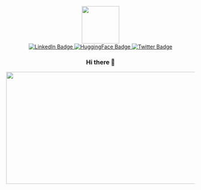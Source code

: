 <div id="header" align="center">
  <img src="https://media.giphy.com/media/M9gbBd9nbDrOTu1Mqx/giphy.gif" width="100"/>

<div id="badges">
  <a href="https://www.linkedin.com/in/frank-kyei-baffour-403b60100/">
    <img src="https://img.shields.io/badge/LinkedIn-blue?style=for-the-badge&logo=linkedin&logoColor=white" alt="LinkedIn Badge"/>
  </a>
  <a href="https://huggingface.co/FKBaffour">
    <img src="https://img.shields.io/badge/HUGGING%20FACE-gold?logo=huggingface&logoColor=gold" alt="HuggingFace Badge"/>
  </a>
  <a href="https://twitter.com/fk_baffour">
    <img src="https://img.shields.io/badge/Twitter-blue?style=for-the-badge&logo=twitter&logoColor=white" alt="Twitter Badge"/>
  </a>
  
  ### Hi there 👋
  
  <div align="center">
  <img src="https://media.giphy.com/media/dWesBcTLavkZuG35MI/giphy.gif" width="600" height="300"/>

</div>


<!--
**Kyei-frank/kyei-frank** is a ✨ _special_ ✨ repository because its `README.md` (this file) appears on your GitHub profile.

Here are some ideas to get you started:

- 👋 I,m Frank Kyei Baffour
- 👯 I’m looking to collaborate on Data Science and Machine Learning Projects
- 🌱 I’m currently learning Power IB
- 💬 Ask me about Anything Data Science
- 📫 How to reach me: frankkyeibaffour@gmail.com
-->
